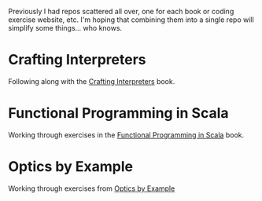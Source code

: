 Previously I had repos scattered all over, one for each book or coding exercise website, etc. I'm hoping that combining them into a single repo will simplify some things... who knows.

# Crafting Interpreters
Following along with the [Crafting Interpreters](https://craftinginterpreters.com/) book.

# Functional Programming in Scala
Working through exercises in the [Functional Programming in Scala](https://www.manning.com/books/functional-programming-in-scala) book.

# Optics by Example
Working through exercises from [Optics by Example](https://leanpub.com/optics-by-example)
